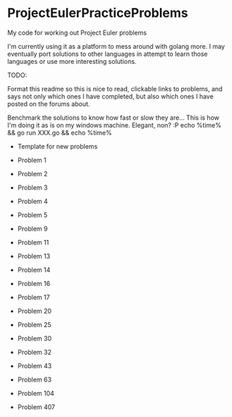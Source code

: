 # ProjectEulerPracticeProblems
My code for working out Project Euler problems

I'm currently using it as a platform to mess around with golang more. I may eventually port solutions to other languages in attempt to learn those languages or use more interesting solutions.

TODO: 

Format this readme so this is nice to read, clickable links to problems, and says not only which ones I have completed, but also which ones I have posted on the forums about.

Benchmark the solutions to know how fast or slow they are...
This is how I'm doing it as is on my windows machine. Elegant, non? :P
echo %time% && go run XXX.go && echo %time%

* Template for new problems


* Problem 1
* Problem 2
* Problem 3
* Problem 4
* Problem 5

* Problem 9

* Problem 11

* Problem 13
* Problem 14

* Problem 16
* Problem 17

* Problem 20

* Problem 25

* Problem 30

* Problem 32

* Problem 43

* Problem 63

* Problem 104

* Problem 407
